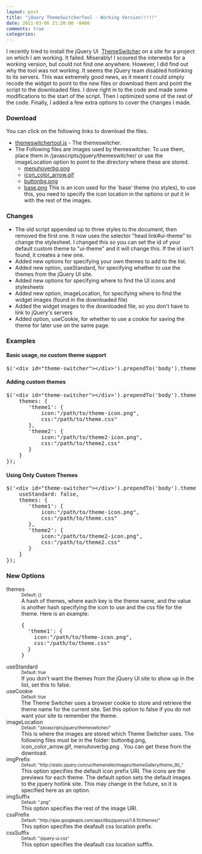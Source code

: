 ```yaml
---
layout: post
title: "jQuery ThemeSwitcherTool - Working Version!!!!!"
date: 2011-03-06 21:20:00 -0400
comments: true
categories:
---
```


I recently tried to install the jQuery UI  <a title="Theme Switcher" href="http://docs.jquery.com/UI/Theming/ThemeSwitcher">ThemeSwitcher</a> on a site for a project on which I am working. It failed. Miserably! I scoured the interwebs for a working version, but could not find one anywhere. However, I did find out why the tool was not working. It seems the jQuery team disabled hotlinking to its servers. This was extremely good news, as it meant I could simply recode the widget to point to the new files or download them and point the script to the downloaded files.  I dove right in to the code and made some modifications to the start of the script. Then I optimized some of the rest of the code. Finally, I added a few extra options to cover the changes I made.
<h3>Download</h3>
You can click on the following links to download the files.
<ul>
	<li><a href="http://blog.rbe.homeip.net/wp-content/uploads/2011/03/themeswitchertool.js">themeswitchertool.js</a> - The themeswitcher.</li>
	<li>The Following files are images used by themeswitcher. To use them, place them in /javascripts/jquery/themeswitcher/ or use the imageLocation option to point to the directory where these are stored.
<ul>
	<li><a href="http://blog.rbe.homeip.net/wp-content/uploads/2011/03/menuhoverbg.png">menuhoverbg.png</a></li>
	<li><a href="http://blog.rbe.homeip.net/wp-content/uploads/2011/03/icon_color_arrow.gif">icon_color_arrow.gif</a></li>
	<li><a href="http://blog.rbe.homeip.net/wp-content/uploads/2011/03/buttonbg.png">buttonbg.png</a></li>
	<li><a href="http://blog.rbe.homeip.net/wp-content/uploads/2011/03/base.png">base.png</a> This is an icon used for the 'base' theme (no styles), to use this, you need to specify the icon location in the options or put it in with the rest of the images.</li>
</ul>
</li>
</ul>
<h3>Changes</h3>
<ul>
	<li>The old script appended up to three styles to the document, then removed the first one. It now uses the selector "head link#ui-theme" to change the stylesheet. I changed this so you can set the id of your default custom theme to "ui-theme" and it will change this. If the id isn't found, it creates a new one.</li>
	<li>Added new options for specifying your own themes to add to the list.</li>
	<li>Added new option, useStandard, for specifying whether to use the themes from the jQuery UI site.</li>
	<li>Added new options for specifying where to find the UI icons and stylesheets</li>
	<li>Added new option, imageLocation, for specifying where to find the widget images (found in the downloaded file)</li>
	<li>Added the widget images to the downloaded file, so you don't have to link to jQuery's servers</li>
	<li>Added option, useCookie, for whether to use a cookie for saving the theme for later use on the same page.</li>
</ul>
<h3>Examples</h3>
<h4>Basic usage, no custom theme support</h4>
<pre lang="javascript">$('&lt;div id="theme-switcher"&gt;&lt;/div&gt;').prependTo('body').themeswitchertool( );</pre>
<h4>Adding custom themes</h4>
<pre lang="javascript">$('&lt;div id="theme-switcher"&gt;&lt;/div&gt;').prependTo('body').themeswitchertool( {
    themes: {
       'theme1': {
           icon:"/path/to/theme-icon.png",
           css:"/path/to/theme.css"
       },
       'theme2': {
           icon:"/path/to/theme2-icon.png",
           css:"/path/to/theme2.css"
       }
    }
});</pre>
<h4>Using Only Custom Themes</h4>
<pre lang="javascript">$('&lt;div id="theme-switcher"&gt;&lt;/div&gt;').prependTo('body').themeswitchertool( {
    useStandard: false,
    themes: {
       'theme1': {
           icon:"/path/to/theme-icon.png",
           css:"/path/to/theme.css"
       },
       'theme2': {
           icon:"/path/to/theme2-icon.png",
           css:"/path/to/theme2.css"
       }
    }
});</pre>
<h3>New Options</h3>
<dl> <dt>themes</dt> <dd style="font-size: 80%;">Default: {}</dd> <dd>A hash of themes, where each key is the theme name, and the value is another hash specifying the icon to use and the css file for the theme. Here is an example:
<pre lang="javascript">{
  'theme1': {
    icon:"/path/to/theme-icon.png",
    css:"/path/to/theme.css"
  }
}</pre>
</dd> <dt>useStandard</dt> <dd style="font-size: 80%;">Default: true</dd> <dd>If you don't want the themes from the jQuery UI site to show up in the list, set this to false.</dd> <dt>useCookie</dt> <dd style="font-size: 80%;">Default: true</dd> <dd>The Theme Switcher uses a browser cookie to store and retrieve the theme name for the current site. Set this option to false if you do not want your site to remember the theme.</dd> <dt>imageLocation</dt> <dd style="font-size: 80%;">Default: "/javascripts/jquery/themeswitcher/"</dd> <dd>This is where the images are stored which Theme Switcher uses. The following files must be in the folder: buttonbg.png, icon_color_arrow.gif, menuhoverbg.png . You can get these from the download.</dd> <dt>imgPrefix</dt> <dd style="font-size: 80%;">Default: "http://static.jquery.com/ui/themeroller/images/themeGallery/theme_90_"</dd> <dd>This option specifies the default icon prefix URI. The icons are the previews for each theme. The default option sets the default images to the jquery hotlink site. This may change in the future, so it is specified here as an option.</dd> <dt>imgSuffix</dt> <dd style="font-size: 80%;">Default: ".png"</dd> <dd>This option specifies the rest of the image URI.</dd> <dt>cssPrefix</dt> <dd style="font-size: 80%;">Default: "http://ajax.googleapis.com/ajax/libs/jqueryui/1.8.10/themes/"</dd> <dd>This option specifies the deafault css location prefix.</dd> <dt>cssSuffix</dt> <dd style="font-size: 80%;">Default: "/jquery-ui.css" </dd> <dd> </dd> <dd>This option specifies the deafault css location sufffix.</dd> </dl>
